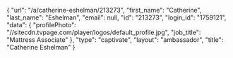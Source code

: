 {
    "url": "\/a\/catherine-eshelman\/213273",
    "first_name": "Catherine",
    "last_name": "Eshelman",
    "email": null,
    "id": "213273",
    "login_id": "1759121",
    "data": {
        "profilePhoto": "\/\/sitecdn.tvpage.com\/player\/logos\/default_profile.jpg",
        "job_title": "Mattress Associate"
    },
    "type": "captivate",
    "layout": "ambassador",
    "title": "Catherine Eshelman"
}